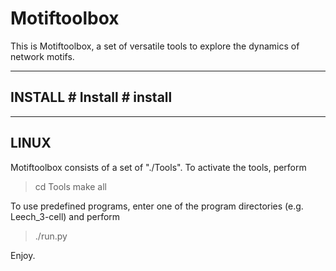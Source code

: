 Motiftoolbox
============

This is Motiftoolbox, a set of versatile tools to explore the dynamics of network motifs.




-------------------------------------------
INSTALL # Install # install
-------------------------------------------

-------------------------------------------
LINUX
-------------------------------------------

Motiftoolbox consists of a set of "./Tools".  To activate the tools, perform

> cd Tools
> make all

To use predefined programs, enter one of the program directories (e.g.
Leech_3-cell) and perform

> ./run.py



Enjoy.
